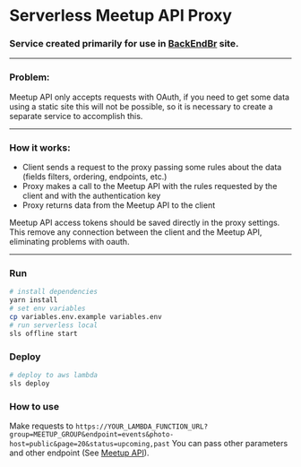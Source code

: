 # Serverless Meetup API Proxy

### Service created primarily for use in [BackEndBr](https://github.com/backend-br/backend-br.github.io) site.

---

### Problem:
Meetup API only accepts requests with OAuth, if you need to get some data using a static site this will not be possible, so it is necessary to create a separate service to accomplish this.

---

### How it works:

- Client sends a request to the proxy passing some rules about the data (fields filters, ordering, endpoints, etc.)
- Proxy makes a call to the Meetup API with the rules requested by the client and with the authentication key
- Proxy returns data from the Meetup API to the client

Meetup API access tokens should be saved directly in the proxy settings.
This remove any connection between the client and the Meetup API, eliminating problems with oauth.

---

### Run

```sh
# install dependencies
yarn install
# set env variables
cp variables.env.example variables.env
# run serverless local
sls offline start
```

### Deploy
```sh
# deploy to aws lambda
sls deploy
```

### How to use
Make requests to `https://YOUR_LAMBDA_FUNCTION_URL?group=MEETUP_GROUP&endpoint=events&photo-host=public&page=20&status=upcoming,past`
You can pass other parameters and other endpoint (See [Meetup API](https://www.meetup.com/meetup_api/)).
